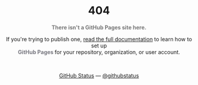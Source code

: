 


<h1 align="center">404</h1>

<p align="center"><strong style="color: #787878">There isn't a GitHub Pages site here.</strong></p>

<p align="center">
If you're trying to publish one, <a href="https://mrphilip.xyz/img/wumpus.png.html">read the full documentation</a> to learn how to set up <br><strong style="color: #787880"> GitHub Pages </strong> for your repository, organization, or user account.
</p>
<br>
<p align="center">
<a href="https://mrphilip.xyz/img/wumpus.png.html">GitHub Status</a> — <a href="https://mrphilip.xyz/img/wumpus.png.html">@githubstatus</a>
</p>
